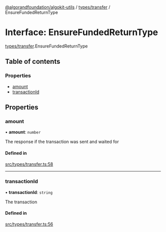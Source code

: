 [@algorandfoundation/algokit-utils](../index.md) / [types/transfer](../modules/types_transfer.md) / EnsureFundedReturnType

# Interface: EnsureFundedReturnType

[types/transfer](../modules/types_transfer.md).EnsureFundedReturnType

## Table of contents

### Properties

- [amount](types_transfer.EnsureFundedReturnType.md#amount)
- [transactionId](types_transfer.EnsureFundedReturnType.md#transactionid)

## Properties

### amount

• **amount**: `number`

The response if the transaction was sent and waited for

#### Defined in

[src/types/transfer.ts:58](https://github.com/algorandfoundation/algokit-utils-ts/blob/main/src/types/transfer.ts#L58)

___

### transactionId

• **transactionId**: `string`

The transaction

#### Defined in

[src/types/transfer.ts:56](https://github.com/algorandfoundation/algokit-utils-ts/blob/main/src/types/transfer.ts#L56)
